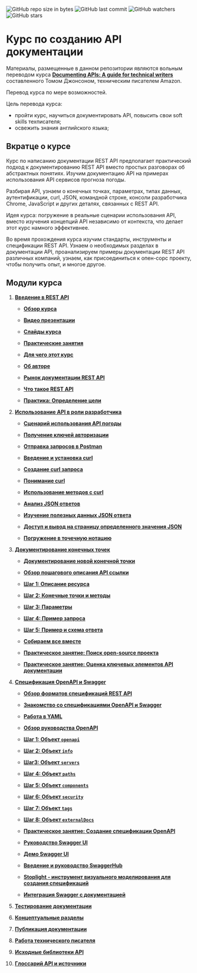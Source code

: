 ![GitHub repo size in bytes](https://img.shields.io/github/repo-size/Starkovden/Documenting_APIs.svg?style=plastic)
![GitHub last commit](https://img.shields.io/github/last-commit/Starkovden/Documenting_APIs.svg?logo=%20)
![GitHub watchers](https://img.shields.io/github/watchers/Starkovden/Documenting_APIs.svg?style=social)
![GitHub stars](https://img.shields.io/github/stars/Starkovden/Documenting_APIs.svg?style=social)

# Курс по созданию API документации

Материалы, размещенные в данном репозитории являются вольным переводом курса [**Documenting APIs: A guide for technical writers**](https://idratherbewriting.com/learnapidoc/)  составленного Томом Джонсоном, техническим писателем Amazon.

Перевод курса по мере возможностей.

Цель перевода курса:

- пройти курс, научиться документировать API, повысить свои soft skills техписателя;
- освежить знания английского языка;

## Вкратце о курсе

Курс по написанию документации REST API предполагает практический подход к документированию REST API вместо простых разговорах об абстрактных понятиях. Изучим документацию API на примерах использования API сервисов прогноза погоды.

Разбирая API, узнаем о конечных точках, параметрах, типах данных, аутентификации, curl, JSON, командной строке, консоли разработчика Chrome, JavaScript и других деталях, связанных с REST API.

Идея курса: погружение в реальные сценарии использования API, вместо изучения концепций API независимо от контекста, что делает этот курс намного эффективнее.

Во время прохождения курса изучим стандарты, инструменты и спецификации REST API. Узнаем о необходимых разделах в документации API, проанализируем примеры документации REST API различных компаний, узнаем, как присоединиться к опен-сорс проекту, чтобы получить опыт, и многое другое.

## Модули курса

1. [**Введение в REST API**](introduction-rest-apis/README.md)

    - [**Обзор курса**](introduction-rest-apis/course-overview.md)

    - [**Видео презентации**](introduction-rest-apis/video-presentations.md)

    - [**Слайды курса**](introduction-rest-apis/course-slides.md)

    - [**Практические занятия**](introduction-rest-apis/workshop-activities.md)

    - [**Для чего этот курс**](introduction-rest-apis/what-for-this-course.md)

    - [**Об авторе**](introduction-rest-apis/about-the-author.md)

    - [**Рынок документации REST API**](introduction-rest-apis/api-doc-market.md)

    - [**Что такое REST API**](introduction-rest-apis/what-is-rest-api.md)

    - [**Практика: Определение цели**](introduction-rest-apis/identify-goals.md)

2. [**Использование API в роли разработчика**](like-developer/README.md)

    - [**Сценарий использования API погоды**](like-developer/using-api-scenario.md)

    - [**Получение ключей авторизации**](like-developer/get-authorization-keys.md)

    - [**Отправка запросов в Postman**](like-developer/submit-requests-postman.md)

    - [**Введение и установка curl**](like-developer/curl-intro-and-instalation.md)

    - [**Создание curl запроса**](like-developer/make-curl-call.md)

    - [**Понимание curl**](like-developer/understand-curl.md)

    - [**Использование методов с curl**](use-methods-with-curl.md)

    - [**Анализ JSON ответов**](like-developer/analyze-json-response.md)

    - [**Изучение полезных данных JSON ответа**](like-developer/inspect-json.md)

    - [**Доступ и вывод на страницу определенного значения JSON**](like-developer/access-print-value.md)

    - [**Погружение в точечную нотацию**](like-developer/dot-notation.md)

3. [**Документирование конечных точек**](documenting-api-endpoints/README.md)

    - [**Документирование новой конечной точки**](documenting-api-endpoints/new-endpoint.md)

    - [**Обзор пошагового описания API ссылки**](documenting-api-endpoints/api-reference-tutorial-overview.md)

    - [**Шаг 1: Описание ресурса**](documenting-api-endpoints/step1-resourse-description.md)

    - [**Шаг 2: Конечные точки и методы**](documenting-api-endpoints/step2-endpoints-and-methods.md)

    - [**Шаг 3: Параметры**](documenting-api-endpoints/step3-parameters.md)

    - [**Шаг 4: Пример запроса**](documenting-api-endpoints/step4-request-example.md)

    - [**Шаг 5: Пример и схема ответа**](documenting-api-endpoints/step5-response-example-and-schema.md)

    - [**Собираем все вместе**](documenting-api-endpoints/putt-all-together.md)

    - [**Практическое занятие: Поиск open-source проекта**](documenting-api-endpoints/find-open-source-project.md)

    - [**Практическое занятие: Оценка ключевых элементов API документации**](documenting-api-endpoints/evaluate-api-referense-docs.md)

4. [**Спецификация OpenAPI и Swagger**](openAPI-specification/README.md)

    - [**Обзор форматов спецификаций REST API**](openAPI-specification/overview-specification-formats.md)

    - [**Знакомство со спецификациями OpenAPI и Swagger**](openAPI-specification/introduction-openapi-and-swagger.md)

    - [**Работа в YAML**](openAPI-specification/working-in-YAML.md)

    - [**Обзор руководства OpenAPI**](openAPI-specification/openapi-tutorial-overview.md)

    - [**Шаг 1: Объект `openapi`**](openAPI-specification/step1-openapi-object.md)

    - [**Шаг 2: Объект `info`**](openAPI-specification/step2-info-object.md)

    - [**Шаг3: Объект `servers`**](openAPI-specification/step3-servers-object.md)

    - [**Шаг 4: Объект `paths`**](openAPI-specification/step4-paths-object.md)

    - [**Шаг 5: Объект `components`**](openAPI-specification/step5-components-object.md)

    - [**Шаг 6: Объект `security`**](openAPI-specification/step6-security-object.md)

    - [**Шаг 7: Объект `tags`**](openAPI-specification/step7-tags-object.md)

    - [**Шаг 8: Объект `externalDocs`**](openAPI-specification/step8-externalDocs-object.md)

    - [**Практическое занятие: Создание спецификации OpenAPI**](openAPI-specification/сreate-openapi-specification.md)

    - [**Руководство Swagger UI**](openAPI-specification/swagger-ui-tutorial.md)

    - [**Демо Swagger UI**](openAPI-specification/swagger-ui-demo.md)

    - [**Введение и руководство SwaggerHub**](openAPI-specification/swaggerhub-introduction-and-tutorial.md)

    - [**Stoplight - инструмент визуального моделирования для создания спецификаций**](openAPI-specification/stoplight.md)

    - [**Интеграция Swagger с документацией**](openAPI-specification/integrating-swagger-with-docs.md)

5. [**Тестирование документации**](testing-api-doc/README.md)
6. [**Концептуальные разделы**](conceptual-topics/README.md)
7. [**Публикация документации**](Publishing-doc/README.md)
8. [**Работа технического писателя**](Getting-job/README.md)
9. [**Исходные библиотеки API**](Native-library/README.md)
10. [**Глоссарий API и источники**](glossary-and-resourses/README.md)
